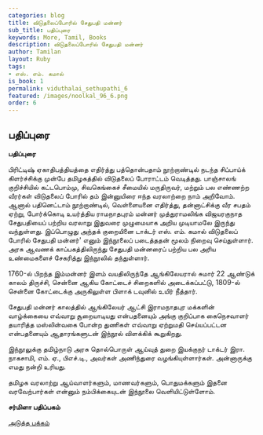 ```yaml
---
categories: blog
title: விடுதலைப்போரில் சேதுபதி மன்னர்
sub_title: பதிப்புரை
keywords: More, Tamil, Books
description: விடுதலைப்போரில் சேதுபதி மன்னர்
author: Tamilan
layout: Ruby
tags:
- எஸ். எம். கமால்
is_book: 1
permalink: viduthalai_sethupathi_6
featured: /images/noolkal_96_6.png
order: 6
---
```



## பதிப்புரை

**பதிப்புரை**

பிரிட்டிஷ் ஏகாதிபத்தியத்தை எதிர்த்து பத்தொன்பதாம் நூற்றாண்டில் நடந்த சிப்பாய்க் கிளர்ச்சிக்கு முன்பே தமிழகத்தில் விடுதலைப் போராட்டம் வெடித்தது. பாஞ்சாலங் குறிச்சியில் கட்டபொம்மு, சிவகெங்கைச் சீமையில் மருதிருவர், மற்றும் பல எண்ணற்ற வீரர்கள் விடுதலைப் போரில் தம் இன்னுயிரை ஈந்த வரலாற்றை நாம் அறிவோம். ஆனால் பதினெட்டாம் நூற்றாண்டில், வெள்ளையனை எதிர்த்து, தன்னாட்சிக்கு வீர சபதம் ஏற்று, போர்க்கொடி உயர்த்திய ராமநாதபுரம் மன்னர் முத்துராமலிங்க விஜயரகுநாத சேதுபதியைப் பற்றிய வரலாறு இதுவரை முழுமையாக அறிய முடியாமலே இருந்து வந்துள்ளது. இப்பொழுது அந்தக் குறையினை டாக்டர் எஸ். எம். கமால் விடுதலைப் போரில் சேதுபதி மன்னர்' எனும் இந்நூலைப் படைத்ததன் மூலம் நிறைவு செய்துள்ளார். அரசு ஆவணக் காப்பகத்திலிருந்து சேதுபதி மன்னரைப் பற்றிய பல அரிய உண்மைகளைச் சேகரித்து இந்நூலில் தந்துள்ளார்.

1760-ல் பிறந்த இம்மன்னர் இளம் வயதிலிருந்தே ஆங்கிலேயரால் சுமார் 22 ஆண்டுக் காலம் திருச்சி, சென்னை ஆகிய கோட்டைச் சிறைகளில் அடைக்கப்பட்டு, 1809-ல் சென்னை கோட்டைக்கு அருகிலுள்ள பிளாக் டவுனில் உயிர் நீத்தார்.

சேதுபதி மன்னர் காலத்தில் ஆங்கிலேயர் ஆட்சி இராமநாதபுர மக்களின் வாழ்க்கையை எவ்வாறு சூறையாடியது என்பதனையும் அங்கு குறிப்பாக கைநெசவாளர் தயாரித்த மஸ்லின்வகை போன்ற துணிகள் எவ்வாறு ஏற்றுமதி செய்யப்பட்டன என்பதனையும் ஆதாரங்களுடன் இந்நூல் விளக்கிக் கூறுகிறது.

இந்நூலுக்கு தமிழ்நாடு அரசு தொல்பொருள் ஆய்வுத் துறை இயக்குநர் டாக்டர் இரா. நாகசாமி, எம். ஏ., பிஎச்.டி., அவர்கள் அணிந்துரை வழங்கியுள்ளார்கள். அன்னாருக்கு எமது நன்றி உரியது.

தமிழக வரலாற்று ஆய்வாளர்களும், மாணவர்களும், பொதுமக்களும் இதனை வரவேற்பார்கள் என்னும் நம்பிக்கையுடன் இந்நூலை வெளியிட்டுள்ளோம்.

**சர்மிளா பதிப்பகம்**

[அடுத்த பக்கம்](viduthalai_sethupathi_7)